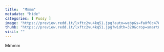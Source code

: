 ```yaml
---
title:  "Mmmm"
metadate: "hide"
categories: [ Pussy ]
image: "https://preview.redd.it/lxftc2vu4kq51.jpg?auto=webp&s=fa0f0c4783549f98bfe5a7f498aeb6613f3b6684"
thumb: "https://preview.redd.it/lxftc2vu4kq51.jpg?width=320&crop=smart&auto=webp&s=3ee1d823765a9fe3ee1e3f1a68d46fdfcfe48daf"
visit: ""
---
```

Mmmm
